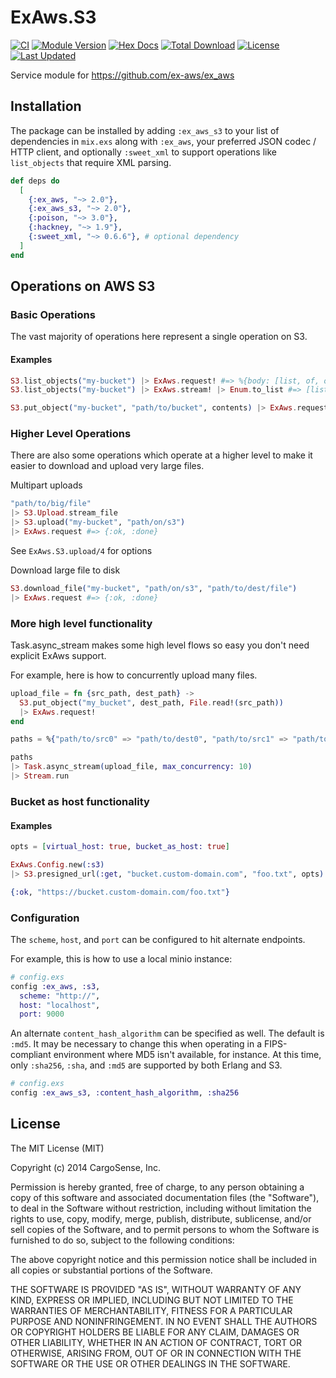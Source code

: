 # ExAws.S3

<!-- MDOC !-->

[![CI](https://github.com/ex-aws/ex_aws_s3/workflows/on-push/badge.svg)](https://github.com/ex-aws/ex_aws_s3/actions?query=workflow%3Aon-push)
[![Module Version](https://img.shields.io/hexpm/v/ex_aws_s3.svg)](https://hex.pm/packages/ex_aws_s3)
[![Hex Docs](https://img.shields.io/badge/hex-docs-lightgreen.svg)](https://hexdocs.pm/ex_aws_s3/)
[![Total Download](https://img.shields.io/hexpm/dt/ex_aws_s3.svg)](https://hex.pm/packages/ex_aws_s3)
[![License](https://img.shields.io/hexpm/l/ex_aws_s3.svg)](https://github.com/ex-aws/ex_aws_s3/blob/master/LICENSE)
[![Last Updated](https://img.shields.io/github/last-commit/ex-aws/ex_aws_s3.svg)](https://github.com/ex-aws/ex_aws_s3/commits/master)

Service module for https://github.com/ex-aws/ex_aws

## Installation

The package can be installed by adding `:ex_aws_s3` to your list of dependencies in `mix.exs`
along with `:ex_aws`, your preferred JSON codec / HTTP client, and optionally `:sweet_xml`
to support operations like `list_objects` that require XML parsing.

```elixir
def deps do
  [
    {:ex_aws, "~> 2.0"},
    {:ex_aws_s3, "~> 2.0"},
    {:poison, "~> 3.0"},
    {:hackney, "~> 1.9"},
    {:sweet_xml, "~> 0.6.6"}, # optional dependency
  ]
end
```

## Operations on AWS S3

### Basic Operations

The vast majority of operations here represent a single operation on S3.

#### Examples
```elixir
S3.list_objects("my-bucket") |> ExAws.request! #=> %{body: [list, of, objects]}
S3.list_objects("my-bucket") |> ExAws.stream! |> Enum.to_list #=> [list, of, objects]

S3.put_object("my-bucket", "path/to/bucket", contents) |> ExAws.request!
```

### Higher Level Operations

There are also some operations which operate at a higher level to make it easier
to download and upload very large files.

Multipart uploads
```elixir
"path/to/big/file"
|> S3.Upload.stream_file
|> S3.upload("my-bucket", "path/on/s3")
|> ExAws.request #=> {:ok, :done}
```
See `ExAws.S3.upload/4` for options

Download large file to disk
```elixir
S3.download_file("my-bucket", "path/on/s3", "path/to/dest/file")
|> ExAws.request #=> {:ok, :done}
```

### More high level functionality

Task.async_stream makes some high level flows so easy you don't need explicit ExAws support.

For example, here is how to concurrently upload many files.

```elixir
upload_file = fn {src_path, dest_path} ->
  S3.put_object("my_bucket", dest_path, File.read!(src_path))
  |> ExAws.request!
end

paths = %{"path/to/src0" => "path/to/dest0", "path/to/src1" => "path/to/dest1"}

paths
|> Task.async_stream(upload_file, max_concurrency: 10)
|> Stream.run
```

### Bucket as host functionality
#### Examples
```elixir
opts = [virtual_host: true, bucket_as_host: true]

ExAws.Config.new(:s3)
|> S3.presigned_url(:get, "bucket.custom-domain.com", "foo.txt", opts)

{:ok, "https://bucket.custom-domain.com/foo.txt"}
```

### Configuration

The `scheme`, `host`, and `port` can be configured to hit alternate endpoints.

For example, this is how to use a local minio instance:

```elixir
# config.exs
config :ex_aws, :s3,
  scheme: "http://",
  host: "localhost",
  port: 9000
```

An alternate `content_hash_algorithm` can be specified as well. The default is `:md5`. It may be necessary to change this when operating in a FIPS-compliant environment where MD5 isn't available, for instance. At this time, only `:sha256`, `:sha`, and `:md5` are supported by both Erlang and S3.

``` elixir
# config.exs
config :ex_aws_s3, :content_hash_algorithm, :sha256
```

<!-- MDOC !-->

## License

The MIT License (MIT)

Copyright (c) 2014 CargoSense, Inc.

Permission is hereby granted, free of charge, to any person obtaining a copy
of this software and associated documentation files (the "Software"), to deal
in the Software without restriction, including without limitation the rights
to use, copy, modify, merge, publish, distribute, sublicense, and/or sell
copies of the Software, and to permit persons to whom the Software is
furnished to do so, subject to the following conditions:

The above copyright notice and this permission notice shall be included in
all copies or substantial portions of the Software.

THE SOFTWARE IS PROVIDED "AS IS", WITHOUT WARRANTY OF ANY KIND, EXPRESS OR
IMPLIED, INCLUDING BUT NOT LIMITED TO THE WARRANTIES OF MERCHANTABILITY,
FITNESS FOR A PARTICULAR PURPOSE AND NONINFRINGEMENT. IN NO EVENT SHALL THE
AUTHORS OR COPYRIGHT HOLDERS BE LIABLE FOR ANY CLAIM, DAMAGES OR OTHER
LIABILITY, WHETHER IN AN ACTION OF CONTRACT, TORT OR OTHERWISE, ARISING FROM,
OUT OF OR IN CONNECTION WITH THE SOFTWARE OR THE USE OR OTHER DEALINGS IN
THE SOFTWARE.
